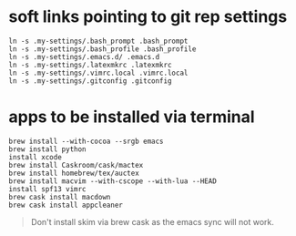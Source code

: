# soft links pointing to git rep settings

```
ln -s .my-settings/.bash_prompt .bash_prompt
ln -s .my-settings/.bash_profile .bash_profile
ln -s .my-settings/.emacs.d/ .emacs.d
ln -s .my-settings/.latexmkrc .latexmkrc
ln -s .my-settings/.vimrc.local .vimrc.local
ln -s .my-settings/.gitconfig .gitconfig
```

# apps to be installed via terminal

```
brew install --with-cocoa --srgb emacs
brew install python
install xcode
brew install Caskroom/cask/mactex
brew install homebrew/tex/auctex
brew install macvim --with-cscope --with-lua --HEAD
install spf13 vimrc
brew cask install macdown
brew cask install appcleaner
```

> Don't install skim via brew cask as the emacs sync will not work.
